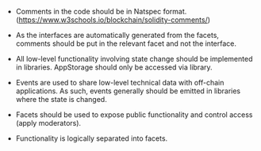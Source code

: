 

- Comments in the code should be in Natspec format. (https://www.w3schools.io/blockchain/solidity-comments/)

- As the interfaces are automatically generated from the facets, comments should be put in the relevant facet and not the interface.

- All low-level functionality involving state change should be implemented in libraries. AppStorage should only be accessed via library.

- Events are used to share low-level technical data with off-chain applications. As such, events generally should be emitted in libraries where the state is changed.

- Facets should be used to expose public functionality and control access (apply moderators).

- Functionality is logically separated into facets. 


